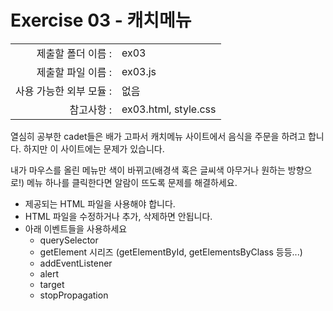 # Exercise 03 - 캐치메뉴

|                         |                      |
| ----------------------: | -------------------- |
|      제출할 폴더 이름 : | ex03                 |
|      제출할 파일 이름 : | ex03.js              |
| 사용 가능한 외부 모듈 : | 없음                 |
|              참고사항 : | ex03.html, style.css |

열심히 공부한 cadet들은 배가 고파서 캐치메뉴 사이트에서 음식을 주문을 하려고 합니다. 하지만 이 사이트에는 문제가 있습니다.

내가 마우스를 올린 메뉴만 색이 바뀌고(배경색 혹은 글씨색 아무거나 원하는 방향으로!) 메뉴 하나를 클릭한다면 알람이 뜨도록 문제를 해결하세요.

+ 제공되는 HTML 파일을 사용해야 합니다.
+ HTML 파일을 수정하거나 추가, 삭제하면 안됩니다.
+ 아래 이벤트들을 사용하세요
  + querySelector
  + getElement 시리즈 (getElementById, getElementsByClass 등등...)
  + addEventListener
  + alert
  + target
  + stopPropagation
